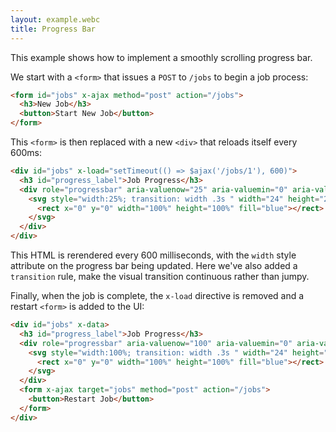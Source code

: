 ```yaml
---
layout: example.webc
title: Progress Bar
---
```


This example shows how to implement a smoothly scrolling progress bar.

We start with a `<form>` that issues a `POST` to `/jobs` to begin a job process:

```html
<form id="jobs" x-ajax method="post" action="/jobs">
  <h3>New Job</h3>
  <button>Start New Job</button>
</form>
```

This `<form>` is then replaced with a new `<div>` that reloads itself every 600ms:

```html
<div id="jobs" x-load="setTimeout(() => $ajax('/jobs/1'), 600)">
  <h3 id="progress_label">Job Progress</h3>
  <div role="progressbar" aria-valuenow="25" aria-valuemin="0" aria-valuemax="100" aria-labelledby="progress_label">
    <svg style="width:25%; transition: width .3s " width="24" height="24" aria-hidden="true" xmlns="http://www.w3.org/2000/svg">
      <rect x="0" y="0" width="100%" height="100%" fill="blue"></rect>
    </svg>
  </div>
</div>
```

This HTML is rerendered every 600 milliseconds, with the `width` style attribute on the progress bar being updated.
Here we've also added a `transition` rule, make the visual transition continuous rather than jumpy.

Finally, when the job is complete, the `x-load` directive is removed and a restart `<form>` is added to the UI:

```html
<div id="jobs" x-data>
  <h3 id="progress_label">Job Progress</h3>
  <div role="progressbar" aria-valuenow="100" aria-valuemin="0" aria-valuemax="100" aria-labelledby="progress_label">
    <svg style="width:100%; transition: width .3s " width="24" height="24" aria-hidden="true" xmlns="http://www.w3.org/2000/svg">
      <rect x="0" y="0" width="100%" height="100%" fill="blue"></rect>
    </svg>
  </div>
  <form x-ajax target="jobs" method="post" action="/jobs">
    <button>Restart Job</button>
  </form>
</div>
```

<script>
  document.addEventListener('DOMContentLoaded', () => {
    window.server({
      'GET /jobs/create': () => create(),
      'POST /jobs': () => {
        let job = jobManager.start()
        return show(job)
      },
      'GET /jobs/1': () => {
        let job = jobManager.currentProcess()
        return show(job)
      },
    }).get('/jobs/create')
  })

  function create() {
    return `<form x-ajax id="jobs" method="post" action="/jobs">
    <h3>New Job</h3>
  <button>Start New Job</button>
</form>`;
  }

  function show(job) {
    let directive = ''
    if (!job.complete) {
      directive = `x-load="setTimeout(() => $ajax('/jobs/1'), 600)" `
    }

    return `<div ${directive}id="jobs">
  <h3 id="progress_label">Job Progress</label>
  <div role="progressbar" aria-valuenow="${job.progress}" aria-valuemin="0" aria-valuemax="100" aria-labelledby="progress_label" style="overflow:hidden;">
    <svg style="width:${job.progress}%;transition: width .3s " width="24" height="24" aria-hidden="true" xmlns="http://www.w3.org/2000/svg">
      <rect x="0" y="0" width="100%" height="100%" fill="var(--nc-lk-2)"></rect>
    </svg>
  <div>
  ${restart(job)}
</div>`
  }

  function restart(job) {
    if (!job.complete) return '';
    return `<form x-ajax target="jobs" method="post" action="/jobs">
  <button>Restart Job</button>
</form>`
  }

  var jobManager = (function () {
    let job = null;
    return {
      start: function () {
        job = {
          complete: false,
          progress: 0
        }
        return job;
      },
      currentProcess: () => {
        job.progress += Math.min(100, Math.floor(33 * Math.random()));  // simulate progress
        job.complete = job.progress >= 100;
        return job;
      }
    }
  })()
</script>
